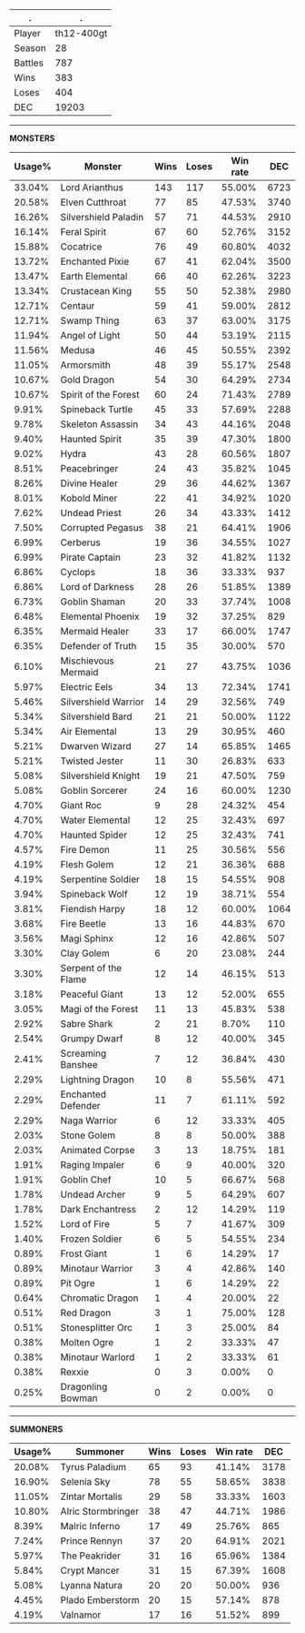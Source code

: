 .|.
|-|-
Player|th12-400gt
Season|28
Battles|787
Wins|383
Loses|404
DEC|19203

---
**MONSTERS**

Usage%|Monster|Wins|Loses|Win rate|DEC|
-|-|-|-|-|-|
33.04%|Lord Arianthus|143|117|55.00%|6723|
20.58%|Elven Cutthroat|77|85|47.53%|3740|
16.26%|Silvershield Paladin|57|71|44.53%|2910|
16.14%|Feral Spirit|67|60|52.76%|3152|
15.88%|Cocatrice|76|49|60.80%|4032|
13.72%|Enchanted Pixie|67|41|62.04%|3500|
13.47%|Earth Elemental|66|40|62.26%|3223|
13.34%|Crustacean King|55|50|52.38%|2980|
12.71%|Centaur|59|41|59.00%|2812|
12.71%|Swamp Thing|63|37|63.00%|3175|
11.94%|Angel of Light|50|44|53.19%|2115|
11.56%|Medusa|46|45|50.55%|2392|
11.05%|Armorsmith|48|39|55.17%|2548|
10.67%|Gold Dragon|54|30|64.29%|2734|
10.67%|Spirit of the Forest|60|24|71.43%|2789|
9.91%|Spineback Turtle|45|33|57.69%|2288|
9.78%|Skeleton Assassin|34|43|44.16%|2048|
9.40%|Haunted Spirit|35|39|47.30%|1800|
9.02%|Hydra|43|28|60.56%|1807|
8.51%|Peacebringer|24|43|35.82%|1045|
8.26%|Divine Healer|29|36|44.62%|1367|
8.01%|Kobold Miner|22|41|34.92%|1020|
7.62%|Undead Priest|26|34|43.33%|1412|
7.50%|Corrupted Pegasus|38|21|64.41%|1906|
6.99%|Cerberus|19|36|34.55%|1027|
6.99%|Pirate Captain|23|32|41.82%|1132|
6.86%|Cyclops|18|36|33.33%|937|
6.86%|Lord of Darkness|28|26|51.85%|1389|
6.73%|Goblin Shaman|20|33|37.74%|1008|
6.48%|Elemental Phoenix|19|32|37.25%|829|
6.35%|Mermaid Healer|33|17|66.00%|1747|
6.35%|Defender of Truth|15|35|30.00%|570|
6.10%|Mischievous Mermaid|21|27|43.75%|1036|
5.97%|Electric Eels|34|13|72.34%|1741|
5.46%|Silvershield Warrior|14|29|32.56%|749|
5.34%|Silvershield Bard|21|21|50.00%|1122|
5.34%|Air Elemental|13|29|30.95%|460|
5.21%|Dwarven Wizard|27|14|65.85%|1465|
5.21%|Twisted Jester|11|30|26.83%|633|
5.08%|Silvershield Knight|19|21|47.50%|759|
5.08%|Goblin Sorcerer|24|16|60.00%|1230|
4.70%|Giant Roc|9|28|24.32%|454|
4.70%|Water Elemental|12|25|32.43%|697|
4.70%|Haunted Spider|12|25|32.43%|741|
4.57%|Fire Demon|11|25|30.56%|556|
4.19%|Flesh Golem|12|21|36.36%|688|
4.19%|Serpentine Soldier|18|15|54.55%|908|
3.94%|Spineback Wolf|12|19|38.71%|554|
3.81%|Fiendish Harpy|18|12|60.00%|1064|
3.68%|Fire Beetle|13|16|44.83%|670|
3.56%|Magi Sphinx|12|16|42.86%|507|
3.30%|Clay Golem|6|20|23.08%|244|
3.30%|Serpent of the Flame|12|14|46.15%|513|
3.18%|Peaceful Giant|13|12|52.00%|655|
3.05%|Magi of the Forest|11|13|45.83%|538|
2.92%|Sabre Shark|2|21|8.70%|110|
2.54%|Grumpy Dwarf|8|12|40.00%|345|
2.41%|Screaming Banshee|7|12|36.84%|430|
2.29%|Lightning Dragon|10|8|55.56%|471|
2.29%|Enchanted Defender|11|7|61.11%|592|
2.29%|Naga Warrior|6|12|33.33%|405|
2.03%|Stone Golem|8|8|50.00%|388|
2.03%|Animated Corpse|3|13|18.75%|181|
1.91%|Raging Impaler|6|9|40.00%|320|
1.91%|Goblin Chef|10|5|66.67%|568|
1.78%|Undead Archer|9|5|64.29%|607|
1.78%|Dark Enchantress|2|12|14.29%|119|
1.52%|Lord of Fire|5|7|41.67%|309|
1.40%|Frozen Soldier|6|5|54.55%|234|
0.89%|Frost Giant|1|6|14.29%|17|
0.89%|Minotaur Warrior|3|4|42.86%|140|
0.89%|Pit Ogre|1|6|14.29%|22|
0.64%|Chromatic Dragon|1|4|20.00%|22|
0.51%|Red Dragon|3|1|75.00%|128|
0.51%|Stonesplitter Orc|1|3|25.00%|84|
0.38%|Molten Ogre|1|2|33.33%|47|
0.38%|Minotaur Warlord|1|2|33.33%|61|
0.38%|Rexxie|0|3|0.00%|0|
0.25%|Dragonling Bowman|0|2|0.00%|0|

---
**SUMMONERS**

Usage%|Summoner|Wins|Loses|Win rate|DEC|
-|-|-|-|-|-|
20.08%|Tyrus Paladium|65|93|41.14%|3178|
16.90%|Selenia Sky|78|55|58.65%|3838|
11.05%|Zintar Mortalis|29|58|33.33%|1603|
10.80%|Alric Stormbringer|38|47|44.71%|1986|
8.39%|Malric Inferno|17|49|25.76%|865|
7.24%|Prince Rennyn|37|20|64.91%|2021|
5.97%|The Peakrider|31|16|65.96%|1384|
5.84%|Crypt Mancer|31|15|67.39%|1608|
5.08%|Lyanna Natura|20|20|50.00%|936|
4.45%|Plado Emberstorm|20|15|57.14%|878|
4.19%|Valnamor|17|16|51.52%|899|
